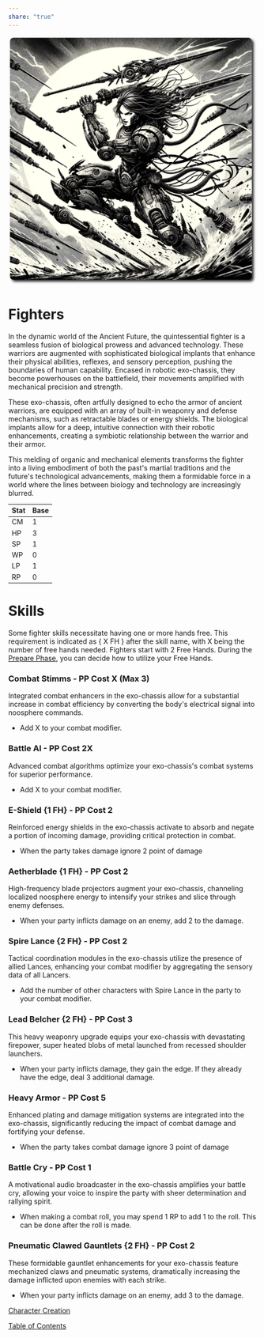 ```yaml
---  
share: "true"  
---  
```

  
![fighter](./fighter.png)  
  
# Fighters    
    
In the dynamic world of the Ancient Future, the quintessential fighter is a seamless fusion of biological prowess and advanced technology. These warriors are augmented with sophisticated biological implants that enhance their physical abilities, reflexes, and sensory perception, pushing the boundaries of human capability. Encased in robotic exo-chassis, they become powerhouses on the battlefield, their movements amplified with mechanical precision and strength.     
    
These exo-chassis, often artfully designed to echo the armor of ancient warriors, are equipped with an array of built-in weaponry and defense mechanisms, such as retractable blades or energy shields. The biological implants allow for a deep, intuitive connection with their robotic enhancements, creating a symbiotic relationship between the warrior and their armor.     
    
This melding of organic and mechanical elements transforms the fighter into a living embodiment of both the past's martial traditions and the future's technological advancements, making them a formidable force in a world where the lines between biology and technology are increasingly blurred.    
    
| Stat | Base |    
| ---- | ---- |    
| CM | 1 |    
| HP | 3 |    
| SP | 1 |    
| WP | 0 |    
| LP | 1 |    
| RP | 0 |    
    
# Skills    
    
Some fighter skills necessitate having one or more hands free. This requirement is indicated as { X FH } after the skill name, with X being the number of free hands needed. Fighters start with 2 Free Hands. During the [Prepare Phase](./Prepare-Phase.html), you can decide how to utilize your Free Hands.    
    
### Combat Stimms - PP Cost X (Max 3)    
    
Integrated combat enhancers in the exo-chassis allow for a substantial increase in combat efficiency by converting the body's electrical signal into noosphere commands.    
    
  - Add X to your combat modifier.    
    
### Battle AI - PP Cost 2X    
    
Advanced combat algorithms optimize your exo-chassis's combat systems for superior performance.    
    
 - Add X to your combat modifier.    
    
### E-Shield {1 FH} - PP Cost 2    
    
Reinforced energy shields in the exo-chassis activate to absorb and negate a portion of incoming damage, providing critical protection in combat.    
    
  - When the party takes damage ignore 2 point of damage    
    
### Aetherblade {1 FH} - PP Cost 2    
    
High-frequency blade projectors augment your exo-chassis, channeling localized noosphere energy to intensify your strikes and slice through enemy defenses.    
      
  - When your party inflicts damage on an enemy, add 2 to the damage.    
    
### Spire Lance {2 FH} - PP Cost 2    
    
Tactical coordination modules in the exo-chassis utilize the presence of allied Lances, enhancing your combat modifier by aggregating the sensory data of all Lancers.    
    
  - Add the number of other characters with Spire Lance in the party to your combat modifier.    
    
### Lead Belcher {2 FH} - PP Cost 3    
    
This heavy weaponry upgrade equips your exo-chassis with devastating firepower, super heated blobs of metal launched from recessed shoulder launchers.    
    
  - When your party inflicts damage, they gain the edge. If they already have the edge, deal 3 additional damage.    
    
### Heavy Armor - PP Cost 5    
    
Enhanced plating and damage mitigation systems are integrated into the exo-chassis, significantly reducing the impact of combat damage and fortifying your defense.    
    
  - When the party takes combat damage ignore 3 point of damage    
    
### Battle Cry - PP Cost 1    
    
A motivational audio broadcaster in the exo-chassis amplifies your battle cry, allowing your voice to inspire the party with sheer determination and rallying spirit.    
    
  - When making a combat roll, you may spend 1 RP to add 1 to the roll. This can be done after the roll is made.    
    
### Pneumatic Clawed Gauntlets {2 FH} - PP Cost 2    
    
These formidable gauntlet enhancements for your exo-chassis feature mechanized claws and pneumatic systems, dramatically increasing the damage inflicted upon enemies with each strike.    
    
 - When your party inflicts damage on an enemy, add 3 to the damage.    
    
[Character Creation](./Character-Creation.html)    
    
[Table of Contents](./Table-of-Contents.html)